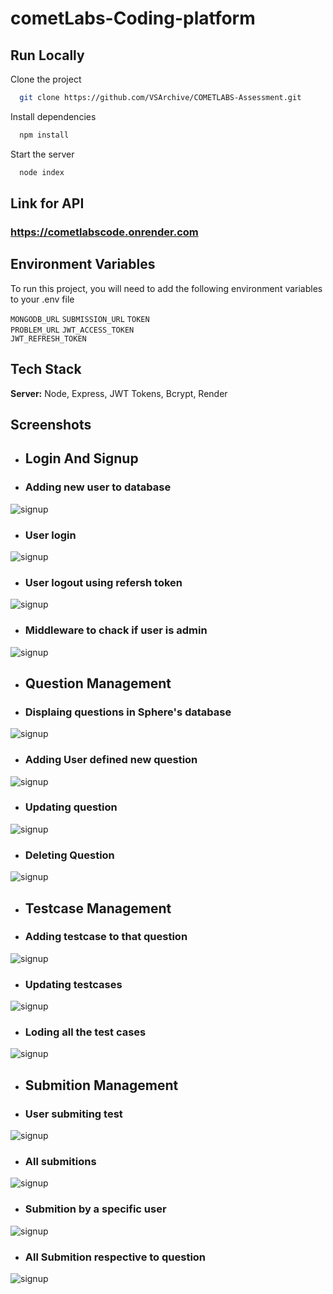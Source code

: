 ﻿
# cometLabs-Coding-platform



## Run Locally

Clone the project

```bash
  git clone https://github.com/VSArchive/COMETLABS-Assessment.git
```
Install dependencies

```bash
  npm install
```

Start the server

```bash
  node index
```

## Link for API

### https://cometlabscode.onrender.com

## Environment Variables

To run this project, you will need to add the following environment variables to your .env file

`MONGODB_URL`  `SUBMISSION_URL`  `TOKEN`  
`PROBLEM_URL`  `JWT_ACCESS_TOKEN`  
`JWT_REFRESH_TOKEN`


## Tech Stack

**Server:** Node, Express, JWT Tokens, Bcrypt, Render


## Screenshots
- ## Login And Signup
- ### Adding new user to database
![signup](./readmeImages/signup.png)

- ### User login
![signup](./readmeImages/login.png)

- ### User logout using refersh token
![signup](./readmeImages/logout.png)

- ### Middleware to chack if user is admin
![signup](./readmeImages/home.png)

- ## Question Management

- ### Displaing questions in Sphere's database
![signup](./readmeImages/display-questions.png)

- ### Adding User defined new question
![signup](./readmeImages/add-new-question.png)

- ### Updating question
![signup](./readmeImages/update-question.png)

- ### Deleting Question
![signup](./readmeImages/delete-question.png)

- ## Testcase Management

- ### Adding testcase to that question
![signup](./readmeImages/add-testcases.png)

- ### Updating testcases
![signup](./readmeImages/update-testcases.png)

- ### Loding all the test cases
![signup](./readmeImages/preload-testcase.png)

- ## Submition Management

- ### User submiting test
![signup](./readmeImages/submit-code.png)

- ### All submitions
![signup](./readmeImages/all-submitions.png)

- ### Submition by a specific user
![signup](./readmeImages/user-sub.png)

- ### All Submition respective to question
![signup](./readmeImages/question-sub.png)
